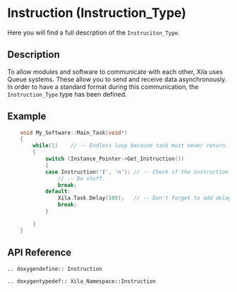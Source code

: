# Instruction (Instruction_Type)

Here you will find a full descrption of the `Instruciton_Type`.

## Description

To allow modules and software to communicate with each other, Xila uses Queue systems. These allow you to send and receive data asynchronously. In order to have a standard format during this communication, the `Instruction_Type` type has been defined.

## Example

```cpp
    void My_Software::Main_Task(void*)
    {
        while(1)    // -- Endless loop because task must never return.
        {
            switch (Instance_Pointer->Get_Instruction())
            {
            case Instruction('I', 'n'): // -- Check if the instruction is equal to "In".
                // -- Do stuff.
                break;
            default:
                Xila.Task.Delay(100);   // -- Don't forget to add delay to reset watchdog.
                break;
            }

        }
    }
```

## API Reference

```{eval-rst}
.. doxygendefine:: Instruction

.. doxygentypedef:: Xila_Namespace::Instruction

```